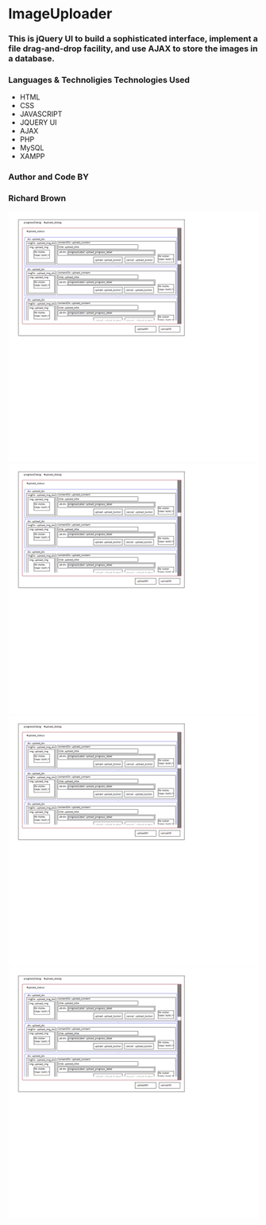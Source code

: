 # ImageUploader

### This is jQuery UI to build a sophisticated interface, implement a file drag-and-drop facility, and use AJAX to store the images in a database.

### Languages  & Technoligies Technologies Used
* HTML
* CSS
* JAVASCRIPT
* JQUERY UI
* AJAX
* PHP
* MySQL
* XAMPP

### Author and Code BY
### Richard Brown

![Logic layout](https://github.com/rbrown29/ImageUploader/blob/main/progress%20layout.png?raw=true{:height="10px"width="10px"})
![Logic layout](https://github.com/rbrown29/ImageUploader/blob/main/progress%20layout.png?raw=true{:height="10px"width="10px"})
![Logic layout](https://github.com/rbrown29/ImageUploader/blob/main/progress%20layout.png?raw=true{:height="10px"width="10px"})
![Logic layout](https://github.com/rbrown29/ImageUploader/blob/main/progress%20layout.png?raw=true{:height="10px"width="10px"})
